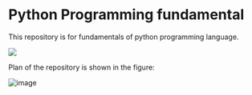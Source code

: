 # Python Programming fundamental

This repository is for fundamentals of python programming language. 


![](https://img.shields.io/github/languages/top/arunsinp/Python-programming)


Plan of the repository is shown in the figure:


![image](https://user-images.githubusercontent.com/15100077/209703557-f22b143b-8b42-4c5d-b8dd-f180522f33d8.png)



